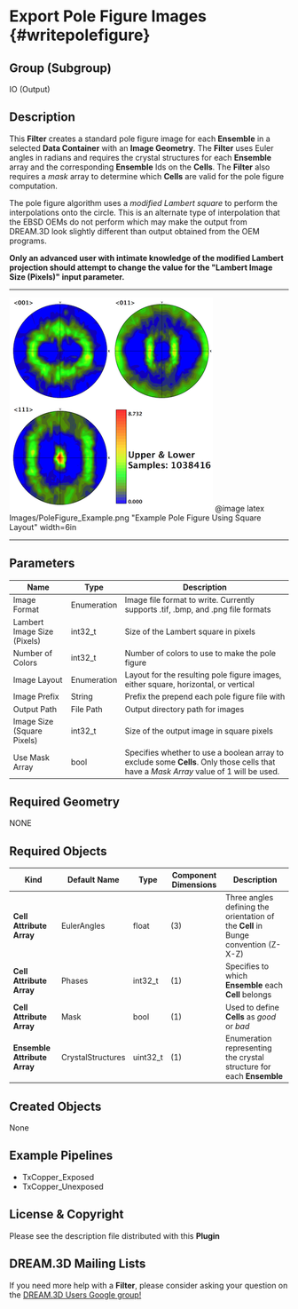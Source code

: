 Export Pole Figure Images {#writepolefigure}
=============

## Group (Subgroup) ##

IO (Output)

## Description ##

This **Filter** creates a standard pole figure image for each **Ensemble** in a selected **Data Container** with an **Image Geometry**. The **Filter** uses Euler angles in radians and requires the crystal structures for each **Ensemble** array and the corresponding **Ensemble** Ids on the **Cells**. The **Filter** also requires a _mask_ array to determine which **Cells** are valid for the pole figure computation.

The pole figure algorithm uses a _modified Lambert square_ to perform the interpolations onto the circle. This is an alternate type of interpolation that the EBSD OEMs do not perform which may make the output from DREAM.3D look slightly different than output obtained from the OEM programs.

**Only an advanced user with intimate knowledge of the modified Lambert projection should attempt to change the value for the "Lambert Image Size (Pixels)" input parameter.**

-----

![Example Pole Figure Using Square Layout](Images/PoleFigure_Example.png)
@image latex Images/PoleFigure_Example.png "Example Pole Figure Using Square Layout" width=6in

-----

## Parameters ##

| Name | Type | Description |
|------|------| ----------- |
| Image Format | Enumeration | Image file format to write. Currently supports .tif, .bmp, and .png file formats |
| Lambert Image Size (Pixels) | int32_t | Size of the Lambert square in pixels |
| Number of Colors | int32_t | Number of colors to use to make the pole figure |
| Image Layout | Enumeration | Layout for the resulting pole figure images, either square, horizontal, or vertical |
| Image Prefix | String | Prefix the prepend each pole figure file with |
| Output Path | File Path | Output directory path for images |
| Image Size (Square Pixels) | int32_t | Size of the output image in square pixels |
| Use Mask Array | bool | Specifies whether to use a boolean array to exclude some **Cells**. Only those cells that have a _Mask Array_ value of 1 will be used. |
## Required Geometry ##

NONE

## Required Objects ##

| Kind | Default Name | Type | Component Dimensions | Description |
|------|--------------|------|----------------------|-------------|
| **Cell Attribute Array** | EulerAngles | float | (3)  | Three angles defining the orientation of the **Cell** in Bunge convention (Z-X-Z) |
| **Cell Attribute Array** | Phases | int32_t | (1) | Specifies to which **Ensemble** each **Cell** belongs |
| **Cell Attribute Array** | Mask | bool | (1) | Used to define **Cells** as *good* or *bad* |
| **Ensemble Attribute Array** | CrystalStructures | uint32_t | (1) | Enumeration representing the crystal structure for each **Ensemble** |

## Created Objects ##

None


## Example Pipelines ##

+ TxCopper_Exposed
+ TxCopper_Unexposed

## License & Copyright ##

Please see the description file distributed with this **Plugin**

## DREAM.3D Mailing Lists ##

If you need more help with a **Filter**, please consider asking your question on the [DREAM.3D Users Google group!](https://groups.google.com/forum/?hl=en#!forum/dream3d-users)

